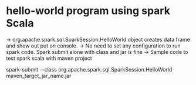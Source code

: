 # hello-world program using spark Scala
-> org.apache.spark.sql.SparkSession.HelloWorld object creates data frame and show out put on console.
-> No need to set any configuration to run spark code. Spark submit alone with class and jar is fine
-> Sample code to test spark scala with maven project

spark-submit --class org.apache.spark.sql.SparkSession.HelloWorld maven_target_jar_name.jar

